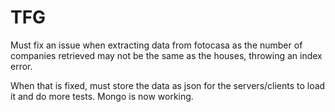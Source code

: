 # TFG

Must fix an issue when extracting data from fotocasa as the number of companies retrieved may not be the same as the houses, throwing an index error.

When that is fixed, must store the data as json for the servers/clients to load it and do more tests. Mongo is now working.
